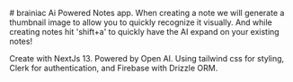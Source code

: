 #   b r a i n i a c 
 Ai Powered Notes app. When creating a note we will generate a thumbnail image to allow you to quickly recognize it visually. And while creating notes hit 'shift+a' to quickly have the AI expand on your existing notes!

Create with NextJs 13. Powered by Open AI. Using tailwind css for styling, Clerk for authentication, and Firebase with Drizzle ORM.
 
